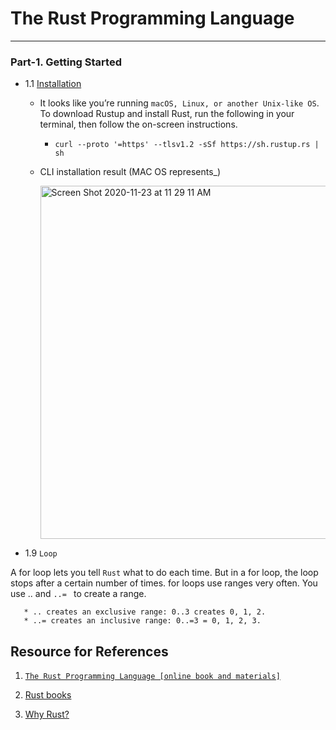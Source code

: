 # The Rust Programming Language
-------------------------------------

### Part-1. Getting Started
  *  1.1 [Installation](https://www.rust-lang.org/tools/install)
       - It looks like you’re running `macOS, Linux, or another Unix-like OS`. To download Rustup and install Rust, run the following in your terminal, then follow the on-screen instructions.
            -  `curl --proto '=https' --tlsv1.2 -sSf https://sh.rustup.rs | sh`
       - CLI installation result (MAC OS represents_)
       
         <img width="565" alt="Screen Shot 2020-11-23 at 11 29 11 AM" src="https://user-images.githubusercontent.com/11626327/99924904-63006980-2d7f-11eb-9ac9-1a6437a1c341.png">
         
     

 * 1.9 `Loop` 
 
A for loop lets you tell `Rust` what to do each time. But in a for loop, the loop stops after a certain number of times. for loops use ranges very often. You use .. and `..= ` to create a range.

       * .. creates an exclusive range: 0..3 creates 0, 1, 2.
       * ..= creates an inclusive range: 0..=3 = 0, 1, 2, 3.

 
## Resource for References
   1. [`The Rust Programming Language [online book and materials]`](https://doc.rust-lang.org/book/title-page.html#the-rust-programming-language)
   2.  [Rust books](https://github.com/sger/RustBooks)

   3. [Why Rust?](https://www.parity.io/why-rust/)
